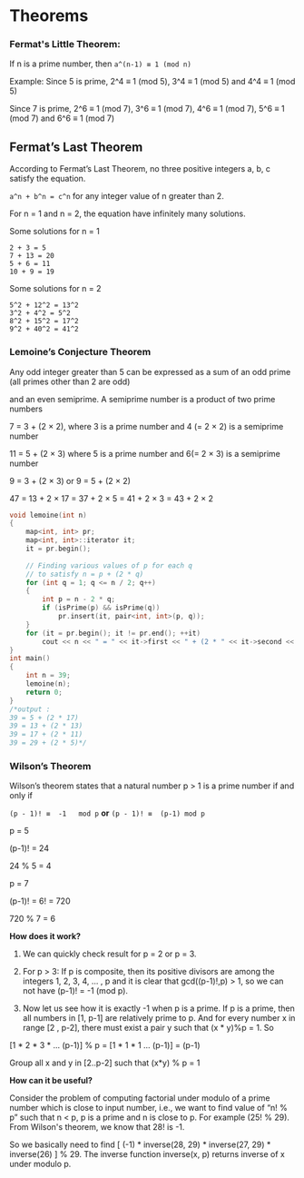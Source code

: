 # Theorems

### Fermat's Little Theorem:

If n is a prime number, then `a^(n-1) ≡ 1 (mod n)` 
 

Example: Since 5 is prime, 2^4 ≡ 1 (mod 5), 3^4 ≡ 1 (mod 5) and 4^4 ≡ 1 (mod 5) 

Since 7 is prime, 2^6 ≡ 1 (mod 7), 3^6 ≡ 1 (mod 7), 4^6 ≡ 1 (mod 7), 5^6 ≡ 1 (mod 7) and 6^6 ≡ 1 (mod 7) 
         
         
## Fermat’s Last Theorem
 
According to Fermat’s Last Theorem, no three positive integers a, b, c satisfy the equation.
 
`a^n + b^n = c^n` for any integer value of n greater than 2.
 
For n = 1 and n = 2, the equation have infinitely many solutions.

Some solutions for n = 1 
 ```
 2 + 3 = 5
 7 + 13 = 20
 5 + 6 = 11
 10 + 9 = 19
```
Some solutions for n = 2 
```
5^2 + 12^2 = 13^2     
3^2 + 4^2 = 5^2    
8^2 + 15^2 = 17^2    
9^2 + 40^2 = 41^2 
```

### Lemoine’s Conjecture Theorem

Any odd integer greater than 5 can be expressed as a sum of an odd prime (all primes other than 2 are odd)
 
and an even semiprime. A semiprime number is a product of two prime numbers

7 = 3 + (2 × 2), where 3 is a prime number and 4 (= 2 × 2) is a semiprime number

11 = 5 + (2 × 3) where 5 is a prime number and 6(= 2 × 3) is a semiprime number

9 = 3 + (2 × 3) or 9 = 5 + (2 × 2)
 
47 = 13 + 2 × 17 = 37 + 2 × 5 = 41 + 2 × 3 = 43 + 2 × 2

```cpp
void lemoine(int n) 
{ 
    map<int, int> pr; 
    map<int, int>::iterator it; 
    it = pr.begin(); 
      
    // Finding various values of p for each q 
    // to satisfy n = p + (2 * q) 
    for (int q = 1; q <= n / 2; q++)  
    {  
        int p = n - 2 * q; 
        if (isPrime(p) && isPrime(q)) 
            pr.insert(it, pair<int, int>(p, q)); 
    } 
    for (it = pr.begin(); it != pr.end(); ++it) 
        cout << n << " = " << it->first << " + (2 * " << it->second << ")\n"; 
} 
int main() 
{ 
    int n = 39; 
    lemoine(n);
    return 0; 
}
/*output :
39 = 5 + (2 * 17)
39 = 13 + (2 * 13)
39 = 17 + (2 * 11)
39 = 29 + (2 * 5)*/
```

### Wilson’s Theorem

Wilson’s theorem states that a natural number p > 1 is a prime number if and only if


`(p - 1)! ≡  -1   mod p` **or** `(p - 1)! ≡  (p-1) mod p`
 
p  = 5

(p-1)! = 24

24 % 5  = 4

p  = 7

(p-1)! = 6! = 720

720 % 7  = 6

**How does it work?**

1) We can quickly check result for p = 2 or p = 3.

2) For p > 3: If p is composite, then its positive divisors are among the integers 1, 2, 3, 4, … , p and it is clear that gcd((p-1)!,p) > 1, 
so we can not have (p-1)! = -1 (mod p).

3) Now let us see how it is exactly -1 when p is a prime. If p is a prime, then all numbers in [1, p-1] are relatively prime to p. And for every number x in range 
[2 , p-2], there must exist a pair y such that (x * y)%p = 1. So



[1 * 2 * 3 * ... (p-1)] % p =  [1 * 1 * 1 ... (p-1)] = (p-1)
 
Group all x and y in [2..p-2] such that (x*y) % p = 1
  
**How can it be useful?**

Consider the problem of computing factorial under modulo of a prime number which is close to input number, i.e., we want to find value of “n! % p” such that n < p, p is a prime and n is close to p. For example (25! % 29). From Wilson's theorem, we know that 28! is -1.

So we basically need to find [ (-1) * inverse(28, 29) * inverse(27, 29) * inverse(26) ] % 29. The inverse function inverse(x, p) returns inverse of x under modulo p.

